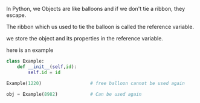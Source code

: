 In Python, we Objects are like balloons and if we don't tie a ribbon, they escape.

The ribbon which us used to tie the balloon is called the reference variable.

we store the object and its properties in the reference variable.

here is an example 
```python 
class Example:
	def __init__(self,id):
		self.id = id 

Example(1220)                  # free balloon cannot be used again 

obj = Example(8982)            # Can be used again 
```